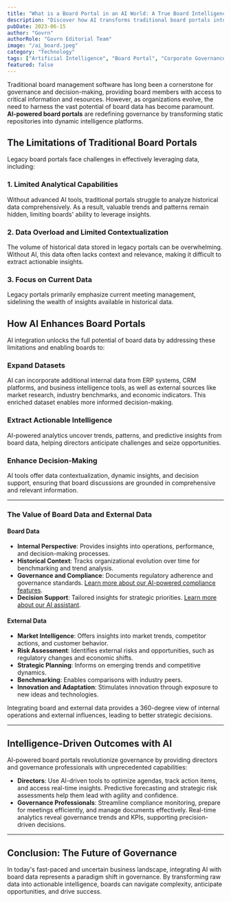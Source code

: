 ```yaml
---
title: "What is a Board Portal in an AI World: A True Board Intelligence Platform"
description: "Discover how AI transforms traditional board portals into dynamic intelligence platforms, enabling directors and governance professionals to unlock data-driven insights for strategic decision-making and governance."
pubDate: 2023-06-15
author: "Govrn"
authorRole: "Govrn Editorial Team"
image: "/ai_board.jpeg"
category: "Technology"
tags: ["Artificial Intelligence", "Board Portal", "Corporate Governance", "Data Analytics"]
featured: false
---
```


Traditional board management software has long been a cornerstone for governance and decision-making, providing board members with access to critical information and resources. However, as organizations evolve, the need to harness the vast potential of board data has become paramount. **AI-powered board portals** are redefining governance by transforming static repositories into dynamic intelligence platforms.

## The Limitations of Traditional Board Portals

Legacy board portals face challenges in effectively leveraging data, including:

### 1. **Limited Analytical Capabilities**  
Without advanced AI tools, traditional portals struggle to analyze historical data comprehensively. As a result, valuable trends and patterns remain hidden, limiting boards' ability to leverage insights.

### 2. **Data Overload and Limited Contextualization**  
The volume of historical data stored in legacy portals can be overwhelming. Without AI, this data often lacks context and relevance, making it difficult to extract actionable insights.

### 3. **Focus on Current Data**  
Legacy portals primarily emphasize current meeting management, sidelining the wealth of insights available in historical data.

## How AI Enhances Board Portals

AI integration unlocks the full potential of board data by addressing these limitations and enabling boards to:

### Expand Datasets  
AI can incorporate additional internal data from ERP systems, CRM platforms, and business intelligence tools, as well as external sources like market research, industry benchmarks, and economic indicators. This enriched dataset enables more informed decision-making.

### Extract Actionable Intelligence  
AI-powered analytics uncover trends, patterns, and predictive insights from board data, helping directors anticipate challenges and seize opportunities.

### Enhance Decision-Making  
AI tools offer data contextualization, dynamic insights, and decision support, ensuring that board discussions are grounded in comprehensive and relevant information.

---

### **The Value of Board Data and External Data**

#### **Board Data**  
- **Internal Perspective**: Provides insights into operations, performance, and decision-making processes.  
- **Historical Context**: Tracks organizational evolution over time for benchmarking and trend analysis.  
- **Governance and Compliance**: Documents regulatory adherence and governance standards. [Learn more about our AI-powered compliance features](/features/ai-board-compliance-monitoring).
- **Decision Support**: Tailored insights for strategic priorities. [Learn more about our AI assistant](/features/ai-assistant).

#### **External Data**  
- **Market Intelligence**: Offers insights into market trends, competitor actions, and customer behavior.  
- **Risk Assessment**: Identifies external risks and opportunities, such as regulatory changes and economic shifts.  
- **Strategic Planning**: Informs on emerging trends and competitive dynamics.  
- **Benchmarking**: Enables comparisons with industry peers.  
- **Innovation and Adaptation**: Stimulates innovation through exposure to new ideas and technologies.

Integrating board and external data provides a 360-degree view of internal operations and external influences, leading to better strategic decisions.

---

## Intelligence-Driven Outcomes with AI

AI-powered board portals revolutionize governance by providing directors and governance professionals with unprecedented capabilities:

- **Directors**: Use AI-driven tools to optimize agendas, track action items, and access real-time insights. Predictive forecasting and strategic risk assessments help them lead with agility and confidence.  
- **Governance Professionals**: Streamline compliance monitoring, prepare for meetings efficiently, and manage documents effectively. Real-time analytics reveal governance trends and KPIs, supporting precision-driven decisions.

---

## Conclusion: The Future of Governance

In today's fast-paced and uncertain business landscape, integrating AI with board data represents a paradigm shift in governance. By transforming raw data into actionable intelligence, boards can navigate complexity, anticipate opportunities, and drive success.  
